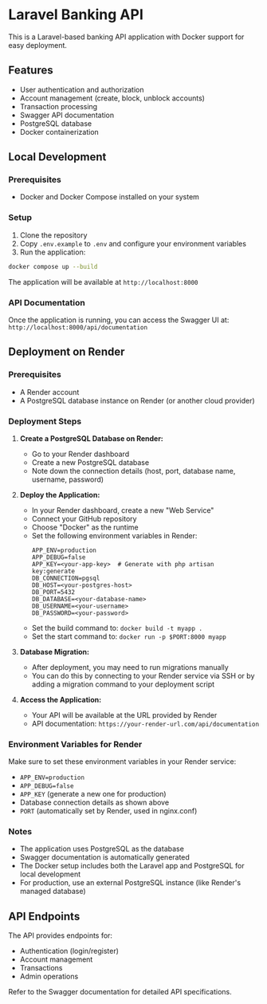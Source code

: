 # Laravel Banking API

This is a Laravel-based banking API application with Docker support for easy deployment.

## Features

- User authentication and authorization
- Account management (create, block, unblock accounts)
- Transaction processing
- Swagger API documentation
- PostgreSQL database
- Docker containerization

## Local Development

### Prerequisites

- Docker and Docker Compose installed on your system

### Setup

1. Clone the repository
2. Copy `.env.example` to `.env` and configure your environment variables
3. Run the application:

```bash
docker compose up --build
```

The application will be available at `http://localhost:8000`

### API Documentation

Once the application is running, you can access the Swagger UI at:
`http://localhost:8000/api/documentation`

## Deployment on Render

### Prerequisites

- A Render account
- A PostgreSQL database instance on Render (or another cloud provider)

### Deployment Steps

1. **Create a PostgreSQL Database on Render:**
   - Go to your Render dashboard
   - Create a new PostgreSQL database
   - Note down the connection details (host, port, database name, username, password)

2. **Deploy the Application:**
   - In your Render dashboard, create a new "Web Service"
   - Connect your GitHub repository
   - Choose "Docker" as the runtime
   - Set the following environment variables in Render:
     ```
     APP_ENV=production
     APP_DEBUG=false
     APP_KEY=<your-app-key>  # Generate with php artisan key:generate
     DB_CONNECTION=pgsql
     DB_HOST=<your-postgres-host>
     DB_PORT=5432
     DB_DATABASE=<your-database-name>
     DB_USERNAME=<your-username>
     DB_PASSWORD=<your-password>
     ```
   - Set the build command to: `docker build -t myapp .`
   - Set the start command to: `docker run -p $PORT:8000 myapp`

3. **Database Migration:**
   - After deployment, you may need to run migrations manually
   - You can do this by connecting to your Render service via SSH or by adding a migration command to your deployment script

4. **Access the Application:**
   - Your API will be available at the URL provided by Render
   - API documentation: `https://your-render-url.com/api/documentation`

### Environment Variables for Render

Make sure to set these environment variables in your Render service:

- `APP_ENV=production`
- `APP_DEBUG=false`
- `APP_KEY` (generate a new one for production)
- Database connection details as shown above
- `PORT` (automatically set by Render, used in nginx.conf)

### Notes

- The application uses PostgreSQL as the database
- Swagger documentation is automatically generated
- The Docker setup includes both the Laravel app and PostgreSQL for local development
- For production, use an external PostgreSQL instance (like Render's managed database)

## API Endpoints

The API provides endpoints for:
- Authentication (login/register)
- Account management
- Transactions
- Admin operations

Refer to the Swagger documentation for detailed API specifications.
